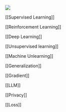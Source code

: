 ![](https://i-blog.csdnimg.cn/blog_migrate/afa8bbf6b805865ae6b3265dfa057880.png)


[[Supervised Learning]]


[[Reinforcement Learning]]


[[Deep Learning]]


[[Unsupervised learning]]


[[Machine Unlearning]]


[[Generalization]]


[[Gradient]]


[[LLM]]


[[Privacy]]


[[Loss]]
